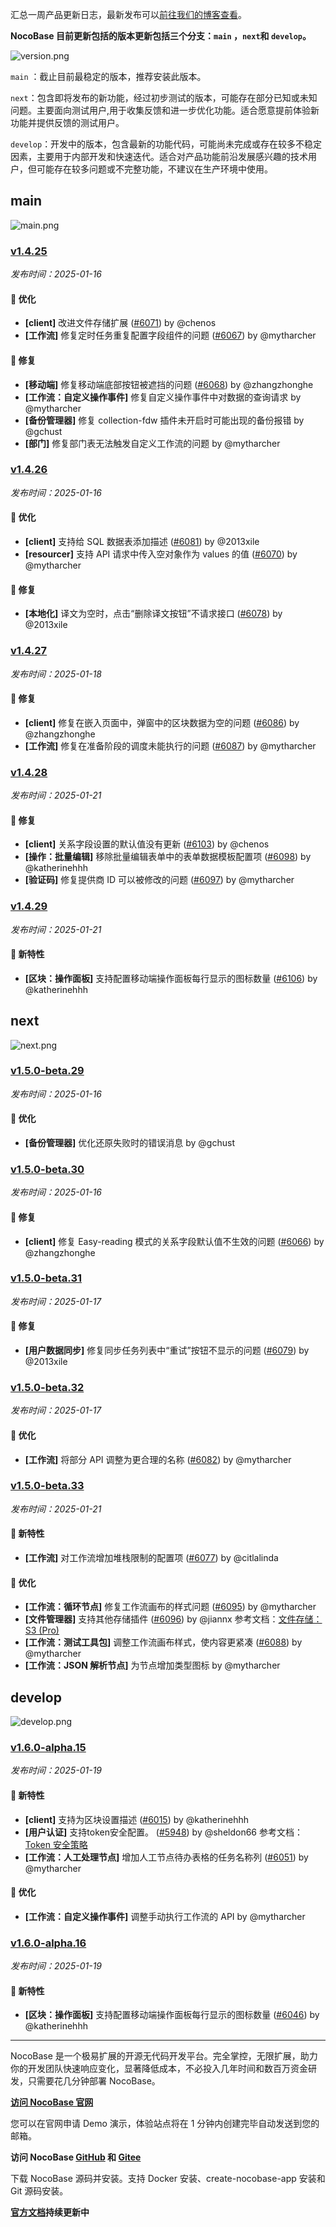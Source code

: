 汇总一周产品更新日志，最新发布可以[前往我们的博客查看](https://www.nocobase.com/cn/blog/tags/release-notes)。

**NocoBase 目前更新包括的版本更新包括三个分支：`main` ，`next`和 `develop`。**

![version.png](https://static-docs.nocobase.com/ba5f04e27e99c625cb3822da5df07860.png)

`main` ：截止目前最稳定的版本，推荐安装此版本。

`next`：包含即将发布的新功能，经过初步测试的版本，可能存在部分已知或未知问题。主要面向测试用户,用于收集反馈和进一步优化功能。适合愿意提前体验新功能并提供反馈的测试用户。

`develop`：开发中的版本，包含最新的功能代码，可能尚未完成或存在较多不稳定因素，主要用于内部开发和快速迭代。适合对产品功能前沿发展感兴趣的技术用户，但可能存在较多问题或不完整功能，不建议在生产环境中使用。

## main

![main.png](https://static-docs.nocobase.com/47a3c71734c1d0f908b51f9ebd53c0ac.png)

### [v1.4.25](https://www.nocobase.com/cn/blog/v1.4.25)

*发布时间：2025-01-16*

#### 🚀 优化

- **[client]** 改进文件存储扩展 ([#6071](https://github.com/nocobase/nocobase/pull/6071)) by @chenos
- **[工作流]** 修复定时任务重复配置字段组件的问题 ([#6067](https://github.com/nocobase/nocobase/pull/6067)) by @mytharcher

#### 🐛 修复

- **[移动端]** 修复移动端底部按钮被遮挡的问题 ([#6068](https://github.com/nocobase/nocobase/pull/6068)) by @zhangzhonghe
- **[工作流：自定义操作事件]** 修复自定义操作事件中对数据的查询请求 by @mytharcher
- **[备份管理器]** 修复 collection-fdw 插件未开启时可能出现的备份报错 by @gchust
- **[部门]** 修复部门表无法触发自定义工作流的问题 by @mytharcher

### [v1.4.26](https://www.nocobase.com/cn/blog/v1.4.26)

*发布时间：2025-01-16*

#### 🚀 优化

- **[client]** 支持给 SQL 数据表添加描述 ([#6081](https://github.com/nocobase/nocobase/pull/6081)) by @2013xile
- **[resourcer]** 支持 API 请求中传入空对象作为 values 的值 ([#6070](https://github.com/nocobase/nocobase/pull/6070)) by @mytharcher

#### 🐛 修复

- **[本地化]** 译文为空时，点击“删除译文按钮”不请求接口 ([#6078](https://github.com/nocobase/nocobase/pull/6078)) by @2013xile

### [v1.4.27](https://www.nocobase.com/cn/blog/v1.4.27)

*发布时间：2025-01-18*

#### 🐛 修复

- **[client]** 修复在嵌入页面中，弹窗中的区块数据为空的问题 ([#6086](https://github.com/nocobase/nocobase/pull/6086)) by @zhangzhonghe
- **[工作流]** 修复在准备阶段的调度未能执行的问题 ([#6087](https://github.com/nocobase/nocobase/pull/6087)) by @mytharcher

### [v1.4.28](https://www.nocobase.com/cn/blog/v1.4.28)

*发布时间：2025-01-21*

#### 🐛 修复

- **[client]** 关系字段设置的默认值没有更新 ([#6103](https://github.com/nocobase/nocobase/pull/6103)) by @chenos
- **[操作：批量编辑]** 移除批量编辑表单中的表单数据模板配置项 ([#6098](https://github.com/nocobase/nocobase/pull/6098)) by @katherinehhh
- **[验证码]** 修复提供商 ID 可以被修改的问题 ([#6097](https://github.com/nocobase/nocobase/pull/6097)) by @mytharcher

### [v1.4.29](https://www.nocobase.com/cn/blog/v1.4.29)

*发布时间：2025-01-21*

#### 🎉 新特性

- **[区块：操作面板]** 支持配置移动端操作面板每行显示的图标数量 ([#6106](https://github.com/nocobase/nocobase/pull/6106)) by @katherinehhh

## next

![next.png](https://static-docs.nocobase.com/8ed17a0f08cc585018f6de6c8b13947d.png)

### [v1.5.0-beta.29](https://www.nocobase.com/cn/blog/v1.5.0-beta.29)

*发布时间：2025-01-16*

#### 🚀 优化

- **[备份管理器]** 优化还原失败时的错误消息 by @gchust

### [v1.5.0-beta.30](https://www.nocobase.com/cn/blog/v1.5.0-beta.30)

*发布时间：2025-01-16*

#### 🐛 修复

- **[client]** 修复 Easy-reading 模式的关系字段默认值不生效的问题 ([#6066](https://github.com/nocobase/nocobase/pull/6066)) by @zhangzhonghe

### [v1.5.0-beta.31](https://www.nocobase.com/cn/blog/v1.5.0-beta.31)

*发布时间：2025-01-17*

#### 🐛 修复

- **[用户数据同步]** 修复同步任务列表中“重试”按钮不显示的问题 ([#6079](https://github.com/nocobase/nocobase/pull/6079)) by @2013xile

### [v1.5.0-beta.32](https://www.nocobase.com/cn/blog/v1.5.0-beta.32)

*发布时间：2025-01-17*

#### 🚀 优化

- **[工作流]** 将部分 API 调整为更合理的名称 ([#6082](https://github.com/nocobase/nocobase/pull/6082)) by @mytharcher

### [v1.5.0-beta.33](https://www.nocobase.com/cn/blog/v1.5.0-beta.33)

*发布时间：2025-01-21*

#### 🎉 新特性

- **[工作流]** 对工作流增加堆栈限制的配置项 ([#6077](https://github.com/nocobase/nocobase/pull/6077)) by @citlalinda

#### 🚀 优化

- **[工作流：循环节点]** 修复工作流画布的样式问题 ([#6095](https://github.com/nocobase/nocobase/pull/6095)) by @mytharcher
- **[文件管理器]** 支持其他存储插件 ([#6096](https://github.com/nocobase/nocobase/pull/6096)) by @jiannx
  参考文档：[文件存储：S3 (Pro)](https://docs-cn.nocobase.com/handbook/file-manager/storage/s3-pro)
- **[工作流：测试工具包]** 调整工作流画布样式，使内容更紧凑 ([#6088](https://github.com/nocobase/nocobase/pull/6088)) by @mytharcher
- **[工作流：JSON 解析节点]** 为节点增加类型图标 by @mytharcher

## develop

![develop.png](https://static-docs.nocobase.com/7fcdd9456a17286d8a439eee52bcb8d2.png)

### [v1.6.0-alpha.15](https://www.nocobase.com/cn/blog/v1.6.0-alpha.15)

*发布时间：2025-01-19*

#### 🎉 新特性

- **[client]** 支持为区块设置描述 ([#6015](https://github.com/nocobase/nocobase/pull/6015)) by @katherinehhh
- **[用户认证]** 支持token安全配置。 ([#5948](https://github.com/nocobase/nocobase/pull/5948)) by @sheldon66
  参考文档：[Token 安全策略](https://docs-cn.nocobase.com/handbook/token-policy)
- **[工作流：人工处理节点]** 增加人工节点待办表格的任务名称列 ([#6051](https://github.com/nocobase/nocobase/pull/6051)) by @mytharcher

#### 🚀 优化

- **[工作流：自定义操作事件]** 调整手动执行工作流的 API by @mytharcher

### [v1.6.0-alpha.16](https://www.nocobase.com/cn/blog/v1.6.0-alpha.16)

*发布时间：2025-01-19*

#### 🎉 新特性

- **[区块：操作面板]** 支持配置移动端操作面板每行显示的图标数量 ([#6046](https://github.com/nocobase/nocobase/pull/6046)) by @katherinehhh

---

NocoBase 是一个极易扩展的开源无代码开发平台。完全掌控，无限扩展，助力你的开发团队快速响应变化，显著降低成本，不必投入几年时间和数百万资金研发，只需要花几分钟部署 NocoBase。

**[访问 NocoBase 官网](https://www.nocobase.com/cn)**

您可以在官网申请 Demo 演示，体验站点将在 1 分钟内创建完毕自动发送到您的邮箱。

**访问 NocoBase [GitHub](https://github.com/nocobase/nocobase) 和 [Gitee](https://gitee.com/nocobase/nocobase)**

下载 NocoBase 源码并安装。支持 Docker 安装、create-nocobase-app 安装和 Git 源码安装。

**[官方文档](https://docs-cn.nocobase.com/)持续更新中**
